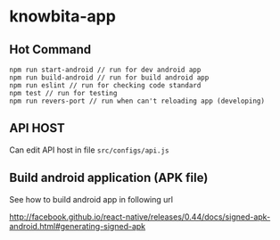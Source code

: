 # knowbita-app

## Hot Command

```
npm run start-android // run for dev android app
npm run build-android // run for build android app
npm run eslint // run for checking code standard
npm test // run for testing
npm run revers-port // run when can't reloading app (developing)
```

## API HOST

Can edit API host in file ```src/configs/api.js```

## Build android application (APK file)

See how to build android app in following url

http://facebook.github.io/react-native/releases/0.44/docs/signed-apk-android.html#generating-signed-apk